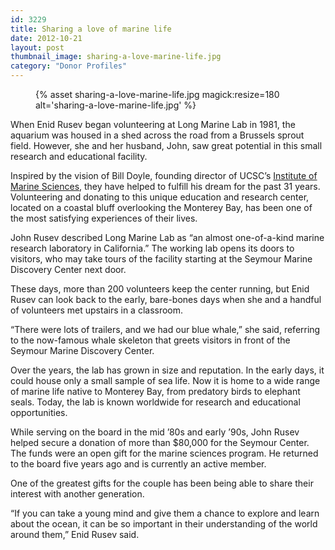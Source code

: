 ```yaml
---
id: 3229
title: Sharing a love of marine life
date: 2012-10-21
layout: post
thumbnail_image: sharing-a-love-marine-life.jpg
category: "Donor Profiles"
---
```

<figure class="inline-image right">
{% asset sharing-a-love-marine-life.jpg magick:resize=180 alt='sharing-a-love-marine-life.jpg' %}</figure>

When Enid Rusev began volunteering at Long Marine Lab in 1981, the aquarium was housed in a shed across the road from a Brussels sprout field. However, she and her husband, John, saw great potential in this small research and educational facility.

Inspired by the vision of Bill Doyle, founding director of UCSC&#8217;s [Institute of Marine Sciences](https://seymourcenter.ucsc.edu/marine-science/institute-of-marine-sciences-long-marine-lab-ucsc/), they have helped to fulfill his dream for the past 31 years. Volunteering and donating to this unique education and research center, located on a coastal bluff overlooking the Monterey Bay, has been one of the most satisfying experiences of their lives.

John Rusev described Long Marine Lab as &#8220;an almost one-of-a-kind marine research laboratory in California.&#8221; The working lab opens its doors to visitors, who may take tours of the facility starting at the Seymour Marine Discovery Center next door.

These days, more than 200 volunteers keep the center running, but Enid Rusev can look back to the early, bare-bones days when she and a handful of volunteers met upstairs in a classroom.

&#8220;There were lots of trailers, and we had our blue whale,&#8221; she said, referring to the now-famous whale skeleton that greets visitors in front of the Seymour Marine Discovery Center.

Over the years, the lab has grown in size and reputation. In the early days, it could house only a small sample of sea life. Now it is home to a wide range of marine life native to Monterey Bay, from predatory birds to elephant seals. Today, the lab is known worldwide for research and educational opportunities.

While serving on the board in the mid &#8217;80s and early &#8217;90s, John Rusev helped secure a donation of more than $80,000 for the Seymour Center. The funds were an open gift for the marine sciences program. He returned to the board five years ago and is currently an active member.

One of the greatest gifts for the couple has been being able to share their interest with another generation.

&#8220;If you can take a young mind and give them a chance to explore and learn about the ocean, it can be so important in their understanding of the world around them,&#8221; Enid Rusev said.
